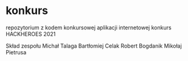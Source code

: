 # konkurs
repozytorium z kodem konkursowej aplikacji internetowej
konkurs HACKHEROES 2021

Skład zespołu
Michał Talaga
Bartłomiej Celak 
Robert Bogdanik
Mikołaj Pietrusa
